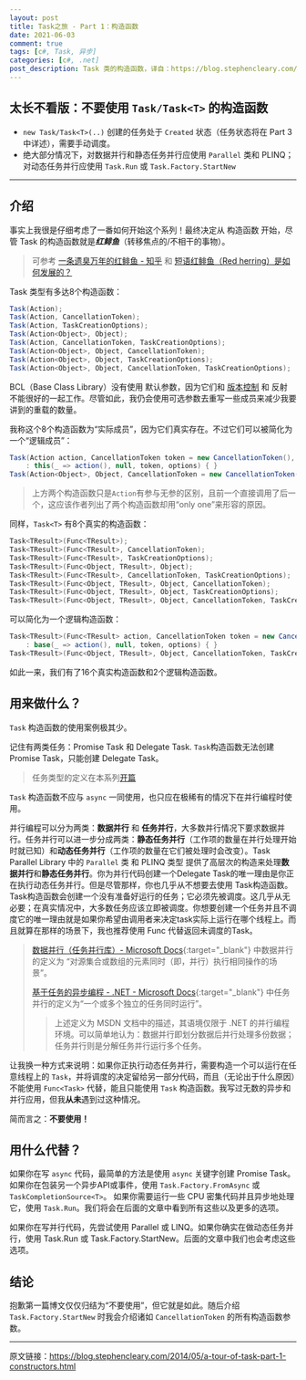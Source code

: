 ```yaml
---
layout: post
title: Task之旅 - Part 1：构造函数
date: 2021-06-03
comment: true
tags: [c#, Task, 异步]
categories: [c#, .net]
post_description: Task 类的构造函数，译自：https://blog.stephencleary.com/2014/05/a-tour-of-task-part-1-constructors.html
---
```


## 太长不看版：不要使用 `Task/Task<T>` 的构造函数

- `new Task/Task<T>(..)` 创建的任务处于 `Created` 状态（任务状态将在 Part 3 中详述），需要手动调度。
- 绝大部分情况下，对数据并行和静态任务并行应使用 `Parallel` 类和 PLINQ；对动态任务并行应使用 `Task.Run` 或 `Task.Factory.StartNew`

----

## 介绍

事实上我很是仔细考虑了一番如何开始这个系列！最终决定从 构造函数 开始，尽管 Task 的构造函数就是***红鲱鱼***（转移焦点的/不相干的事物）。

> 可参考 [ 一条遗臭万年的红鲱鱼 - 知乎](https://zhuanlan.zhihu.com/p/101324869) 和 [短语红鲱鱼（Red herring）是如何发展的？](https://mp.weixin.qq.com/s/F_eRjp8gTq2yzq1HaM-_-w)  

Task 类型有多达8个构造函数：	

```csharp
Task(Action);
Task(Action, CancellationToken);
Task(Action, TaskCreationOptions);
Task(Action<Object>, Object);
Task(Action, CancellationToken, TaskCreationOptions);
Task(Action<Object>, Object, CancellationToken);
Task(Action<Object>, Object, TaskCreationOptions);
Task(Action<Object>, Object, CancellationToken, TaskCreationOptions);
```
BCL（Base Class Library）没有使用 默认参数，因为它们和 [版本控制](http://haacked.com/archive/2010/08/10/versioning-issues-with-optional-arguments.aspx/) 和 反射 不能很好的一起工作。尽管如此，我仍会使用可选参数去重写一些成员来减少我要讲到的重载的数量。

我称这个8个构造函数为“实际成员”，因为它们真实存在。不过它们可以被简化为一个“逻辑成员”：

```csharp
Task(Action action, CancellationToken token = new CancellationToken(), TaskCreationOptions options = TaskCreationOptions.None)
    : this(_ => action(), null, token, options) { }
Task(Action<Object>, Object, CancellationToken = new CancellationToken(), TaskCreationOptions = TaskCreationOptions.None);
```

> 上方两个构造函数只是`Action`有参与无参的区别，且前一个直接调用了后一个，这应该作者列出了两个构造函数却用“only one”来形容的原因。

同样，`Task<T>` 有8个真实的构造函数：

```csharp
Task<TResult>(Func<TResult>);
Task<TResult>(Func<TResult>, CancellationToken);
Task<TResult>(Func<TResult>, TaskCreationOptions);
Task<TResult>(Func<Object, TResult>, Object);
Task<TResult>(Func<TResult>, CancellationToken, TaskCreationOptions);
Task<TResult>(Func<Object, TResult>, Object, CancellationToken);
Task<TResult>(Func<Object, TResult>, Object, TaskCreationOptions);
Task<TResult>(Func<Object, TResult>, Object, CancellationToken, TaskCreationOptions);
```

可以简化为一个逻辑构造函数：

```csharp
Task<TResult>(Func<TResult> action, CancellationToken token = new CancellationToken(), TaskCreationOptions options = TaskCreationOptions.None)
    : base(_ => action(), null, token, options) { }
Task<TResult>(Func<Object, TResult>, Object, CancellationToken, TaskCreationOptions);
```

如此一来，我们有了16个真实构造函数和2个逻辑构造函数。

## 用来做什么？

`Task` 构造函数的使用案例极其少。

记住有两类任务：Promise Task 和 Delegate Task. `Task`构造函数无法创建 Promise Task，只能创建 Delegate Task。

> 任务类型的定义在本系列[开篇](/2021/06/a-tour-of-task-part-0-overview/)

`Task` 构造函数不应与 `async` 一同使用，也只应在极稀有的情况下在并行编程时使用。

并行编程可以分为两类：**数据并行** 和 **任务并行**，大多数并行情况下要求数据并行。任务并行可以进一步分成两类：**静态任务并行**（工作项的数量在并行处理开始时就已知）和**动态任务并行**（工作项的数量在它们被处理时会改变）。Task Parallel Library 中的 `Parallel` 类 和 PLINQ 类型 提供了高层次的构造来处理**数据并行**和**静态任务并行**。你为并行代码创建一个Delegate Task的唯一理由是你正在执行动态任务并行。但是尽管那样，你也几乎从不想要去使用 Task构造函数。Task构造函数会创建一个没有准备好运行的任务；它必须先被调度。这几乎从无必要；在真实情况中，大多数任务应该立即被调度。你想要创建一个任务并且不调度它的唯一理由就是如果你希望由调用者来决定task实际上运行在哪个线程上。而且就算在那样的场景下，我也推荐使用 Func<Task> 代替返回未调度的Task。

> [数据并行（任务并行库）- Microsoft Docs](https://docs.microsoft.com/zh-cn/dotnet/standard/parallel-programming/data-parallelism-task-parallel-library){:target="_blank"} 中数据并行的定义为 “对源集合或数组的元素同时（即，并行）执行相同操作的场景”。
>
> [基于任务的异步编程 - .NET - Microsoft Docs](https://docs.microsoft.com/zh-cn/dotnet/standard/parallel-programming/task-based-asynchronous-programming){:target="_blank"} 中任务并行的定义为“一个或多个独立的任务同时运行”。
>
> > 上述定义为 MSDN 文档中的描述，其语境仅限于 .NET 的并行编程环境。可以简单地认为：数据并行即划分数据后并行处理多份数据；任务并行则是分解任务并行运行多个任务。

让我换一种方式来说明：如果你正执行动态任务并行，需要构造一个可以运行在任意线程上的 `Task`，并将调度的决定留给另一部分代码，而且（无论出于什么原因）不能使用 `Func<Task>` 代替，能且只能使用 `Task` 构造函数。我写过无数的异步和并行应用，但我**从未**遇到过这种情况。

简而言之：**不要使用！**

## 用什么代替？

如果你在写 `async` 代码，最简单的方法是使用 `async` 关键字创建 Promise Task。如果你在包装另一个异步API或事件，使用 `Task.Factory.FromAsync` 或 `TaskCompletionSource<T>`。 如果你需要运行一些 CPU 密集代码并且异步地处理它，使用 `Task.Run`。我们将会在后面的文章中看到所有这些以及更多的选项。

如果你在写并行代码，先尝试使用 Parallel 或 LINQ。如果你确实在做动态任务并行，使用 Task.Run 或 Task.Factory.StartNew。后面的文章中我们也会考虑这些选项。

## 结论

抱歉第一篇博文仅仅归结为“不要使用”，但它就是如此。随后介绍 `Task.Factory.StartNew` 时我会介绍诸如 `CancellationToken` 的所有构造函数参数。

----

原文链接：<a href ="https://blog.stephencleary.com/2014/05/a-tour-of-task-part-1-constructors.html" target="_blank">https://blog.stephencleary.com/2014/05/a-tour-of-task-part-1-constructors.html</a>
